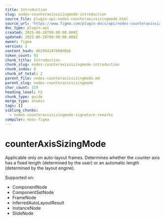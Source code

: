 ```yaml
---
title: Introduction
slug: nodes-counteraxissizingmode-introduction
source_file: plugin-api-nodes-counteraxissizingmode.html
source_url: 'https://www.figma.com/plugin-docs/api/nodes-counteraxissizingmode/'
doc_type: plugin-api
created: 2025-06-26T00:00:00.000Z
updated: 2025-06-26T00:00:00.000Z
owner: figma
version: 1
content_hash: d62994187608d8b6
token_count: 92
chunk_title: Introduction
chunk_slug: nodes-counteraxissizingmode-introduction
chunk_index: 0
chunk_of_total: 2
parent_file: nodes-counteraxissizingmode.md
parent_slug: nodes-counteraxissizingmode
char_count: 319
heading_level: h2
chunk_type: guide
merge_type: atomic
tags: []
sibling_chunks:
  - nodes-counteraxissizingmode-signature-remarks
compiler: noos-figma
---
```


# counterAxisSizingMode

Applicable only on auto-layout frames. Determines whether the counter axis has a fixed length (determined by the user) or an automatic length (determined by the layout engine).

 Supported on:

- ComponentNode
- ComponentSetNode
- FrameNode
- InferredAutoLayoutResult
- InstanceNode
- SlideNode
